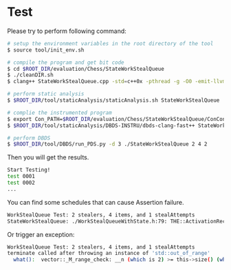 # Test

Please try to perform following command:

```sh
# setup the environment variables in the root directory of the tool
$ source tool/init_env.sh

# compile the program and get bit code
$ cd $ROOT_DIR/evaluation/Chess/StateWorkStealQueue
$ ./cleanDIR.sh
$ clang++ StateWorkStealQueue.cpp -std=c++0x -pthread -g -O0 -emit-llvm -c -o StateWorkStealQueue.bc

# perform static analysis
$ $ROOT_DIR/tool/staticAnalysis/staticAnalysis.sh StateWorkStealQueue

# complie the instrumented program
$ export Con_PATH=$ROOT_DIR/evaluation/Chess/StateWorkStealQueue/ConConfig.StateWorkStealQueue
$ $ROOT_DIR/tool/staticAnalysis/DBDS-INSTRU/dbds-clang-fast++ StateWorkStealQueue.cpp -std=c++0x -pthread -g -O0 -ldl -o StateWorkStealQueue

# perform DBDS
$ $ROOT_DIR/tool/DBDS/run_PDS.py -d 3 ./StateWorkStealQueue 2 4 2
```

Then you will get the results.

```sh
Start Testing!
test 0001
test 0002
...
```

You can find some schedules that can cause Assertion failure.


```sh
WorkStealQueue Test: 2 stealers, 4 items, and 1 stealAttempts
StateWorkStealQueue: ./WorkStealQueueWithState.h:79: THE::ActivationRecord &THE::State::Peek(int): Assertion `size > 0' failed.
```

Or trigger an exception:

```sh
WorkStealQueue Test: 2 stealers, 4 items, and 1 stealAttempts
terminate called after throwing an instance of 'std::out_of_range'
  what():  vector::_M_range_check: __n (which is 2) >= this->size() (which is 2)
```